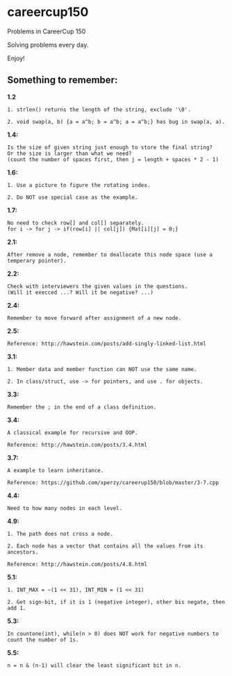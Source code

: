 careercup150
============

Problems in CareerCup 150

Solving problems every day.

Enjoy!

Something to remember:
---

**1.2**

	1. strlen() returns the length of the string, exclude '\0'.

	2. void swap(a, b) {a = a^b; b = a^b; a = a^b;} has bug in swap(a, a).
	  
**1.4:**

	Is the size of given string just enough to store the final string?
	Or the size is larger than what we need? 
	(count the number of spaces first, then j = length + spaces * 2 - 1)

**1.6:**

	1. Use a picture to figure the rotating index.

	2. Do NOT use special case as the example.

**1.7:**

	No need to check row[] and col[] separately.
	for i -> for j -> if(row[i] || col[j]) {Mat[i][j] = 0;}

**2.1:**

	After remove a node, remember to deallocate this node space (use a temperary pointer).

**2.2:**
	
	Check with interviewers the given values in the questions.
	(Will it execced ...? Will it be negative? ...)

**2.4:**

	Remember to move forward after assignment of a new node.

**2.5:**
	
	Reference: http://hawstein.com/posts/add-singly-linked-list.html

**3.1:**

	1. Member data and member function can NOT use the same name.

	2. In class/struct, use -> for pointers, and use . for objects.

**3.3:**
	
	Remember the ; in the end of a class definition.

**3.4:**

	A classical example for recursive and OOP.

	Reference: http://hawstein.com/posts/3.4.html

**3.7:**
	
	A example to learn inheritance.

	Reference: https://github.com/xperzy/careerup150/blob/master/3-7.cpp

**4.4:**

	Need to how many nodes in each level.

**4.9:**

	1. The path does not cross a node.

	2. Each node has a vector that contains all the values from its ancestors.

	Reference: http://hawstein.com/posts/4.8.html

**5.1:**

	1. INT_MAX = ~(1 << 31), INT_MIN = (1 << 31)

	2. Get sign-bit, if it is 1 (negative integer), other bis negate, then add 1.

**5.3:**

	In countone(int), while(n > 0) does NOT work for negative numbers to count the number of 1s.

**5.5:**

	n = n & (n-1) will clear the least significant bit in n.